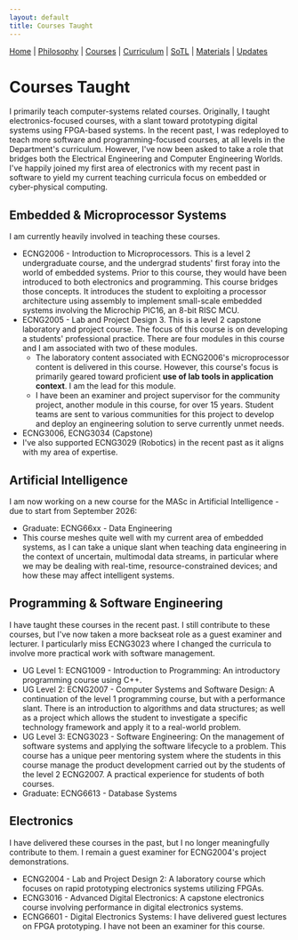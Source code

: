 ```yaml
---
layout: default
title: Courses Taught
---
```


<div class="navbar">
  <a href="index">Home</a> |
  <a href="philosophy">Philosophy</a> |
  <a href="courses" class="active">Courses</a> |
  <a href="curriculum">Curriculum</a> |
  <a href="sotl">SoTL</a> |
  <a href="materials">Materials</a> |
  <a href="changelog">Updates</a>
</div>


# Courses Taught

I primarily teach computer-systems related courses. Originally, I taught electronics-focused courses, with a slant toward prototyping digital systems using FPGA-based systems. In the recent past, I was redeployed to teach more software and programming-focused courses, at all levels in the Department's curriculum. However, I've now been asked to take a role that bridges both the Electrical Engineering and Computer Engineering Worlds. I've happily joined my first area of electronics with my recent past in software to yield my current teaching curricula focus on embedded or cyber-physical computing. 

## Embedded & Microprocessor Systems
I am currently heavily involved in teaching these courses. 
- ECNG2006 - Introduction to Microprocessors. This is a level 2 undergraduate course, and the undergrad students' first foray into the world of embedded systems. Prior to this course, they would have been introduced to both electronics and programming. This course bridges those concepts. It introduces the student to exploiting a processor architecture using assembly to implement small-scale embedded systems involving the Microchip PIC16, an 8-bit RISC MCU. 
- ECNG2005 - Lab and Project Design 3. This is a level 2 capstone laboratory and project course. The focus of this course is on developing a students' professional practice. There are four modules in this course and I am associated with two of these modules.
  - The laboratory content associated with ECNG2006's microprocessor content is delivered in this course. However, this course's focus is primarily geared toward proficient **use of lab tools in application context**. I am the lead for this module.
  - I have been an examiner and project supervisor for the community project, another module in this course, for over 15 years. Student teams are sent to various communities for this project to develop and deploy an engineering solution to serve currently unmet needs. 
- ECNG3006, ECNG3034 (Capstone)
- I've also supported ECNG3029 (Robotics) in the recent past as it aligns with my area of expertise. 

## Artificial Intelligence

I am now working on a new course for the MASc in Artificial Intelligence - due to start from September 2026: 
- Graduate: ECNG66xx - Data Engineering
- This course meshes quite well with my current area of embedded systems, as I can take a unique slant when teaching data engineering in the context of uncertain, multimodal data streams, in particular where we may be dealing with real-time, resource-constrained devices; and how these may affect intelligent systems.

## Programming & Software Engineering 

I have taught these courses in the recent past. I still contribute to these courses, but I've now taken a more backseat role as a guest examiner and lecturer. I particularly miss ECNG3023 where I changed the curricula to involve more practical work with software management. 
- UG Level 1: ECNG1009 - Introduction to Programming: An introductory programming course using C++. 
- UG Level 2: ECNG2007 - Computer Systems and Software Design: A continuation of the level 1 programming course, but with a performance slant. There is an introduction to algorithms and data structures; as well as a project which allows the student to investigate a specific technology framework and apply it to a real-world problem. 
- UG Level 3: ECNG3023 - Software Engineering: On the management of software systems and applying the software lifecycle to a problem. This course has a unique peer mentoring system where the students in this course manage the product development carried out by the students of the level 2 ECNG2007. A practical experience for students of both courses. 
- Graduate: ECNG6613 - Database Systems

## Electronics 
I have delivered these courses in the past, but I no longer meaningfully contribute to them. I remain a guest examiner for ECNG2004's project demonstrations. 
- ECNG2004 - Lab and Project Design 2: A laboratory course which focuses on rapid prototyping electronics systems utilizing FPGAs.
- ECNG3016 - Advanced Digital Electronics: A capstone electronics course involving performance in digital electronics systems.
- ECNG6601 - Digital Electronics Systems: I have delivered guest lectures on FPGA prototyping. I have not been an examiner for this course.
